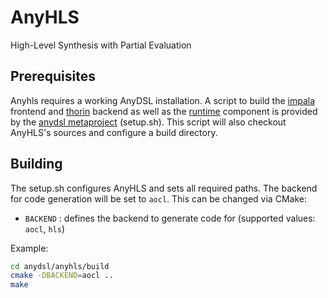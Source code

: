 # AnyHLS
High-Level Synthesis with Partial Evaluation

## Prerequisites ##
Anyhls requires a working AnyDSL installation. A script to build the [impala](https://github.com/AnyDSL/impala) frontend and [thorin](https://github.com/AnyDSL/thorin) backend as well as the [runtime](https://github.com/AnyDSL/runtime) component is provided by the [anydsl metaproject](https://github.com/AnyDSL/anydsl) (setup.sh). This script will also checkout AnyHLS's sources and configure a build directory.

## Building ##
The setup.sh configures AnyHLS and sets all required paths. The backend for code generation will be set to ```aocl```. This can be changed via CMake:
* ```BACKEND``` : defines the backend to generate code for (supported values: ```aocl```, ```hls```)

Example:
```bash
cd anydsl/anyhls/build
cmake -DBACKEND=aocl ..
make
```
